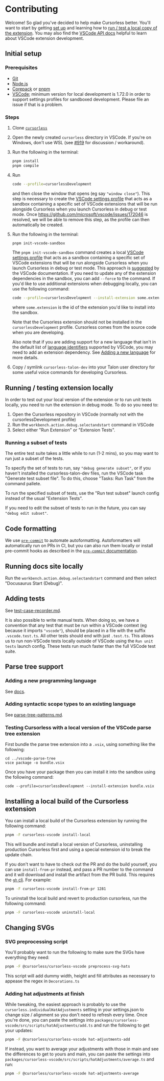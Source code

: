 # Contributing

Welcome! So glad you've decided to help make Cursorless better. You'll want to start by getting [set up](#initial-setup) and learning how to [run / test a local copy of the
extension](#running--testing-extension-locally). You may also find the [VSCode API docs](https://code.visualstudio.com/api) helpful to learn about VSCode extension development.

## Initial setup

### Prerequisites

- [Git](https://git-scm.com/)
- [Node.js](https://nodejs.org/en/)
- [Corepack](https://nodejs.org/api/corepack.html) or [pnpm](https://pnpm.io/installation)
- [VSCode](https://code.visualstudio.com/); minimum version for local development is 1.72.0 in order to support settings profiles for sandboxed development. Please file an issue if that is a problem.

### Steps

1. Clone [`cursorless`](https://github.com/cursorless-dev/cursorless)
2. Open the newly created `cursorless` directory in VSCode. If you're on Windows, don't use WSL (see [#919](https://github.com/cursorless-dev/cursorless/issues/919) for discussion / workaround).
3. Run the following in the terminal:

   ```bash
   pnpm install
   pnpm compile
   ```

4. Run

   ```bash
   code --profile=cursorlessDevelopment
   ```

   and then close the window that opens (eg say `"window close"`). This step is necessary to create the [VSCode settings profile](https://code.visualstudio.com/updates/v1_72#_settings-profiles) that acts as a sandbox containing a specific set of VSCode extensions that will be run alongside Cursorless when you launch Cursorless in debug or test mode. Once https://github.com/microsoft/vscode/issues/172046 is resolved, we will be able to remove this step, as the profile can then automatically be created.

5. Run the following in the terminal:

   ```bash
   pnpm init-vscode-sandbox
   ```

   The `pnpm init-vscode-sandbox` command creates a local [VSCode settings profile](https://code.visualstudio.com/updates/v1_72#_settings-profiles) that acts as a sandbox containing a specific set of VSCode extensions that will be run alongside Cursorless when you launch Cursorless in debug or test mode. This approach is [suggested](https://code.visualstudio.com/updates/v1_72#_extension-debugging-in-a-clean-environment) by the VSCode documentation. If you need to update any of the extension dependencies in the sandbox, you can add `--force` to the command. If you'd like to use additional extensions when debugging locally, you can use the following command:

   ```bash
   code --profile=cursorlessDevelopment --install-extension some.extension
   ```

   where `some.extension` is the id of the extension you'd like to install into the sandbox.

   Note that the Cursorless extension should not be installed in the `cursorlessDevelopment` profile. Cursorless comes from the source code when you are developing.

   Also note that if you are adding support for a new language that isn't in the default list of [language identifiers](https://code.visualstudio.com/docs/languages/identifiers#_known-language-identifiers) supported by VSCode, you may need to add an extension dependency. See [Adding a new language](./adding-a-new-language.md#2-ensure-file-type-is-supported-by-vscode) for more details.

6. Copy / symlink `cursorless-talon-dev` into your Talon user directory for some useful voice commands for developing Cursorless.

## Running / testing extension locally

In order to test out your local version of the extension or to run unit tests
locally, you need to run the extension in debug mode. To do so you need to:

1. Open the Cursorless repository in VSCode (normally not with the cursorlessDevelopment profile)
2. Run the `workbench.action.debug.selectandstart` command in VSCode
3. Select either "Run Extension" or "Extension Tests".

### Running a subset of tests

The entire test suite takes a little while to run (1-2 mins), so you may want to run just a subset of the tests.

To specify the set of tests to run, say `"debug generate subset"`, or if you haven't installed the cursorless-talon-dev files, run the VSCode task "Generate test subset file". To do this, choose "Tasks: Run Task" from the command pallete.

To run the specified subset of tests, use the "Run test subset" launch config instead of the usual "Extension Tests".

If you need to edit the subset of tests to run in the future, you can say `"debug edit subset"`.

## Code formatting

We use [`pre-commit`](https://pre-commit.com/) to automate autoformatting.
Autoformatters will automatically run on PRs in CI, but you can also run them
locally or install pre-commit hooks as described in the
[`pre-commit` documentation](https://pre-commit.com/).

## Running docs site locally

Run the `workbench.action.debug.selectandstart` command and then select
"Docusaurus Start (Debug)".

## Adding tests

See [test-case-recorder.md](./test-case-recorder.md).

It is also possible to write manual tests. When doing so, we have a convention that any test that must be run within a VSCode context (eg because it imports `"vscode"`), should be placed in a file with the suffix `.vscode.test.ts`. All other tests should end with just `.test.ts`. This allows us to run non-VSCode tests locally outside of VSCode using the `Run unit tests` launch config. These tests run much faster than the full VSCode test suite.

## Parse tree support

### Adding a new programming language

See [docs](./adding-a-new-language.md).

### Adding syntactic scope types to an existing language

See [parse-tree-patterns.md](./parse-tree-patterns.md).

### Testing Cursorless with a local version of the VSCode parse tree extension

First bundle the parse tree extension into a `.vsix`, using something like the following:

```
cd ../vscode-parse-tree
vsce package -o bundle.vsix
```

Once you have your package then you can install it into the sandbox using the following command:

```
code --profile=cursorlessDevelopment --install-extension bundle.vsix
```

## Installing a local build of the Cursorless extension

You can install a local build of the Cursorless extension by running the following command:

```bash
pnpm -F cursorless-vscode install-local
```

This will bundle and install a local version of Cursorless, uninstalling production Cursorless first and using a special extension id to break the update chain.

If you don't want to have to check out the PR and do the build yourself, you can
use `install-from-pr` instead, and pass a PR number to the command and it will
download and install the artifact from the PR build. This requires the [`gh`
cli](https://cli.github.com/). For example:

```bash
pnpm -F cursorless-vscode install-from-pr 1281
```

To uninstall the local build and revert to production cursorless, run the following command:

```bash
pnpm -F cursorless-vscode uninstall-local
```

## Changing SVGs

### SVG preprocessing script

You'll probably want to run the following to make sure the SVGs have everything they need:

```sh
pnpm -F @cursorless/cursorless-vscode preprocess-svg-hats
```

This script will add dummy width, height and fill attributes as necessary to appease the regex in `Decorations.ts`

### Adding hat adjustments at finish

While tweaking, the easiest approach is probably to use the
`cursorless.individualHatAdjustments` setting in your settings.json to change
size / alignment so you don't need to refresh every time. Once you're done, you
can paste the settings into `packages/cursorless-vscode/src/scripts/hatAdjustments/add.ts` and run the following to get
your updates:

```sh
pnpm -F @cursorless/cursorless-vscode hat-adjustments-add
```

If instead, you want to average your adjustments with those in main and see the differences to get to yours and main, you can paste the settings into `packages/cursorless-vscode/src/scripts/hatAdjustments/average.ts` and run:

```sh
pnpm -F @cursorless/cursorless-vscode hat-adjustments-average
```
